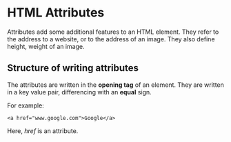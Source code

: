 # HTML Attributes
Attributes add some additional features to an HTML element. They refer to the address to a website, or to the address of an image. They also define height, weight of an image. 

## Structure of writing attributes
The attributes are written in the **opening tag** of an element. They are written in a key value pair, differencing with an **equal** sign.

For example:
```
<a href="www.google.com">Google</a>
```
Here, *href* is an attribute.